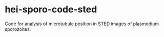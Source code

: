 # hei-sporo-code-sted
Code for analysis of microtubule position in STED images of plasmodium sporozoites.
